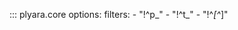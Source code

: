::: plyara.core
    options:
        filters:
         - "!^p_"
         - "!^t_"
         - "!^_[^_]"
